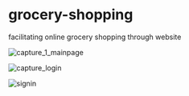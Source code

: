 # grocery-shopping
facilitating online grocery shopping through website

![capture_1_mainpage](https://user-images.githubusercontent.com/29245303/34903850-fae73470-f85f-11e7-9949-888255e1be9c.PNG)

![capture_login](https://user-images.githubusercontent.com/29245303/34903851-fb163c98-f85f-11e7-8f47-db01c0c15aaa.PNG)

![signin](https://user-images.githubusercontent.com/29245303/34903853-fb424dd8-f85f-11e7-8790-e3d20e4320f2.PNG)

